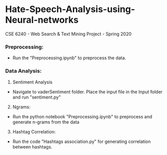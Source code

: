 # Hate-Speech-Analysis-using-Neural-networks
CSE 6240 - Web Search &amp; Text Mining Project - Spring 2020

### Preprocessing:
  - Run the "Preprocessing.ipynb" to preprocess the data.

### Data Analysis:
1. Sentiment Analysis
  - Navigate to vaderSentiment folder. Place the input file in the Input folder and run "sentiment.py"
2. Ngrams:
  - Run the python notebook "Preprocessing.ipynb" to preprocess and generate n-grams from the data
3. Hashtag Correlation:
  - Run the code "Hashtags association.py" for generating correlation between hashtags.
